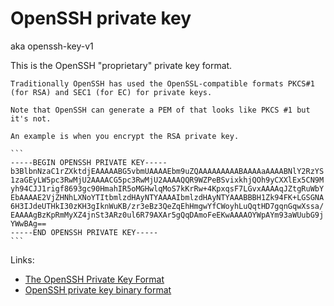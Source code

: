 # OpenSSH private key

aka openssh-key-v1

This is the OpenSSH "proprietary" private key format.

~~~admonish note
Traditionally OpenSSH has used the OpenSSL-compatible formats PKCS#1 (for RSA) and SEC1 (for EC) for private keys.
~~~

~~~admonish warning title="Looks like PKCS #1"
Note that OpenSSH can generate a PEM of that looks like PKCS #1 but it's not.

An example is when you encrypt the RSA private key.
~~~

~~~admonish example
```
-----BEGIN OPENSSH PRIVATE KEY-----
b3BlbnNzaC1rZXktdjEAAAAABG5vbmUAAAAEbm9uZQAAAAAAAAABAAAAaAAAABNlY2RzYS
1zaGEyLW5pc3RwMjU2AAAACG5pc3RwMjU2AAAAQQR9WZPeBSvixkhjQOh9yCXXlEx5CN9M
yh94CJJ1rigf8693gc90HmahIR5oMGHwlqMoS7kKrRw+4KpxqsF7LGvxAAAAqJZtgRuWbY
EbAAAAE2VjZHNhLXNoYTItbmlzdHAyNTYAAAAIbmlzdHAyNTYAAABBBH1Zk94FK+LGSGNA
6H3IJdeUTHkI30zKH3gIknWuKB/zr3eBz3QeZqEhHmgwYfCWoyhLuQqtHD7gqnGqwXssa/
EAAAAgBzKpRmMyXZ4jnSt3ARz0ul6R79AXAr5gQqDAmoFeEKwAAAAOYWpAYm93aWUubG9j
YWwBAg==
-----END OPENSSH PRIVATE KEY-----
```
~~~

Links:
- [The OpenSSH Private Key Format](https://coolaj86.com/articles/the-openssh-private-key-format/)
- [OpenSSH private key binary format](http://dnaeon.github.io/openssh-private-key-binary-format/)

